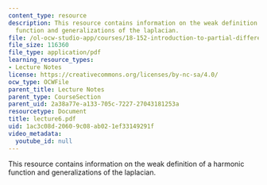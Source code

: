 ```yaml
---
content_type: resource
description: This resource contains information on the weak definition of a harmonic
  function and generalizations of the laplacian.
file: /ol-ocw-studio-app/courses/18-152-introduction-to-partial-differential-equations-fall-2005/1ac3c08d20609c08ab021ef33149291f_lecture6.pdf
file_size: 116360
file_type: application/pdf
learning_resource_types:
- Lecture Notes
license: https://creativecommons.org/licenses/by-nc-sa/4.0/
ocw_type: OCWFile
parent_title: Lecture Notes
parent_type: CourseSection
parent_uid: 2a38a77e-a133-705c-7227-27043181253a
resourcetype: Document
title: lecture6.pdf
uid: 1ac3c08d-2060-9c08-ab02-1ef33149291f
video_metadata:
  youtube_id: null
---
```

This resource contains information on the weak definition of a harmonic function and generalizations of the laplacian.